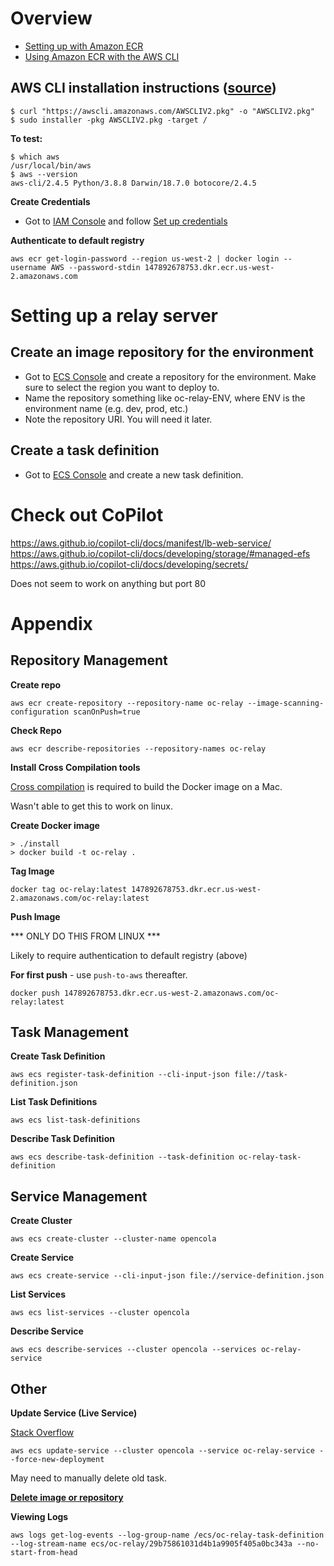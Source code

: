 
# Overview
* [Setting up with Amazon ECR](https://docs.aws.amazon.com/AmazonECR/latest/userguide/get-set-up-for-amazon-ecr.html)
* [Using Amazon ECR with the AWS CLI](https://docs.aws.amazon.com/AmazonECR/latest/userguide/getting-started-cli.html)


## AWS CLI installation instructions ([source](https://docs.aws.amazon.com/cli/latest/userguide/getting-started-install.html))

```
$ curl "https://awscli.amazonaws.com/AWSCLIV2.pkg" -o "AWSCLIV2.pkg"
$ sudo installer -pkg AWSCLIV2.pkg -target /
```

**To test:**

```
$ which aws
/usr/local/bin/aws
$ aws --version
aws-cli/2.4.5 Python/3.8.8 Darwin/18.7.0 botocore/2.4.5
```

**Create Credentials**
* Got to [IAM Console](https://us-west-2.console.aws.amazon.com/iamv2/home#/home) and follow [Set up credentials](https://docs.aws.amazon.com/cli/latest/userguide/cli-configure-quickstart.html)

**Authenticate to default registry**

```
aws ecr get-login-password --region us-west-2 | docker login --username AWS --password-stdin 147892678753.dkr.ecr.us-west-2.amazonaws.com
```

# Setting up a relay server

## Create an image repository for the environment

* Got to [ECS Console](https://us-west-2.console.aws.amazon.com/ecr/repositories?region=us-west-2) and create a repository for the environment. Make sure to select the region you want to deploy to.
* Name the repository something like oc-relay-ENV, where ENV is the environment name (e.g. dev, prod, etc.) 
* Note the repository URI. You will need it later.

## Create a task definition

* Got to [ECS Console](https://us-west-2.console.aws.amazon.com/ecs/home?region=us-west-2#/taskDefinitions) and create a new task definition.


# Check out CoPilot
https://aws.github.io/copilot-cli/docs/manifest/lb-web-service/
https://aws.github.io/copilot-cli/docs/developing/storage/#managed-efs
https://aws.github.io/copilot-cli/docs/developing/secrets/

Does not seem to work on anything but port 80


# Appendix

## Repository Management

**Create repo**
```
aws ecr create-repository --repository-name oc-relay --image-scanning-configuration scanOnPush=true
```

**Check Repo**
```
aws ecr describe-repositories --repository-names oc-relay
```

**Install Cross Compilation tools**

[Cross compilation](https://docs.docker.com/build/building/multi-platform/#cross-compilation) is required to build the Docker image on a Mac. 

Wasn't able to get this to work on linux.

**Create Docker image**
```
> ./install
> docker build -t oc-relay .
```

**Tag Image**
```
docker tag oc-relay:latest 147892678753.dkr.ecr.us-west-2.amazonaws.com/oc-relay:latest
```

**Push Image**

*** ONLY DO THIS FROM LINUX ***

Likely to require authentication to default registry (above)

**For first push** - use ``push-to-aws`` thereafter. 
```
docker push 147892678753.dkr.ecr.us-west-2.amazonaws.com/oc-relay:latest
```

## Task Management

**Create Task Definition**

```
aws ecs register-task-definition --cli-input-json file://task-definition.json
```

**List Task Definitions**
```
aws ecs list-task-definitions
```

**Describe Task Definition**
```
aws ecs describe-task-definition --task-definition oc-relay-task-definition
```

## Service Management

**Create Cluster**
```
aws ecs create-cluster --cluster-name opencola
```


**Create Service**
```
aws ecs create-service --cli-input-json file://service-definition.json
```

**List Services**
```
aws ecs list-services --cluster opencola
```

**Describe Service**
```
aws ecs describe-services --cluster opencola --services oc-relay-service
```

## Other



**Update Service (Live Service)**

[Stack Overflow](https://stackoverflow.com/questions/48099941/how-to-update-container-image-in-aws-fargate)
 
```
aws ecs update-service --cluster opencola --service oc-relay-service --force-new-deployment
```

May need to manually delete old task. 

**[Delete image or repository](https://docs.aws.amazon.com/AmazonECR/latest/userguide/getting-started-cli.html)**

**Viewing Logs**
```
aws logs get-log-events --log-group-name /ecs/oc-relay-task-definition --log-stream-name ecs/oc-relay/29b75861031d4b1a9905f405a0bc343a --no-start-from-head
```